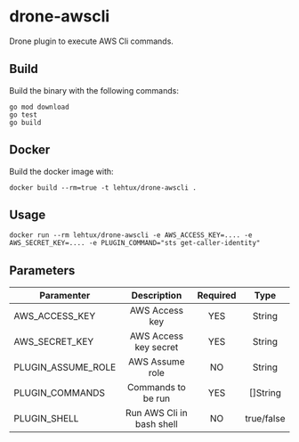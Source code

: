 # drone-awscli
Drone plugin to execute AWS Cli commands.

## Build
Build the binary with the following commands:

```export GO111MODULE=on
go mod download
go test
go build
```

## Docker

Build the docker image with:
```
docker build --rm=true -t lehtux/drone-awscli .
```

## Usage
```
docker run --rm lehtux/drone-awscli -e AWS_ACCESS_KEY=.... -e AWS_SECRET_KEY=.... -e PLUGIN_COMMAND="sts get-caller-identity"
```

## Parameters
| Paramenter            | Description                   |Required|          Type|
| -------------         |:-------------:                |:-------------:|:-----:|
| AWS_ACCESS_KEY        | AWS Access key                | YES           | String|
| AWS_SECRET_KEY        | AWS Access key secret         | YES           | String|
| PLUGIN_ASSUME_ROLE    | AWS Assume role               | NO            | String|
| PLUGIN_COMMANDS       | Commands to be run            | YES           |[]String|
| PLUGIN_SHELL          | Run AWS Cli in bash shell     | NO            |true/false|